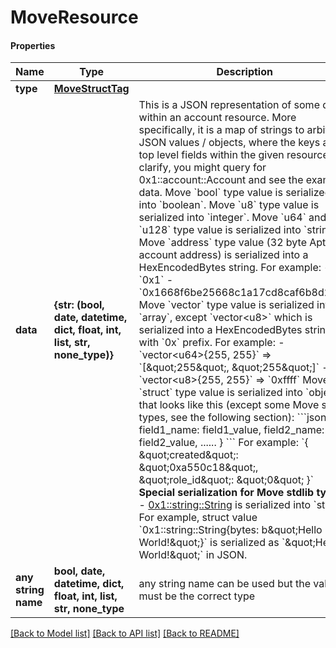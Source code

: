 # MoveResource

#### Properties
Name | Type | Description | Notes
------------ | ------------- | ------------- | -------------
**type** | [**MoveStructTag**](MoveStructTag.md) |  | 
**data** | **{str: (bool, date, datetime, dict, float, int, list, str, none_type)}** | This is a JSON representation of some data within an account resource. More specifically, it is a map of strings to arbitrary JSON values / objects, where the keys are top level fields within the given resource.  To clarify, you might query for 0x1::account::Account and see the example data.  Move &#x60;bool&#x60; type value is serialized into &#x60;boolean&#x60;.  Move &#x60;u8&#x60; type value is serialized into &#x60;integer&#x60;.  Move &#x60;u64&#x60; and &#x60;u128&#x60; type value is serialized into &#x60;string&#x60;.  Move &#x60;address&#x60; type value (32 byte Aptos account address) is serialized into a HexEncodedBytes string. For example:   - &#x60;0x1&#x60;   - &#x60;0x1668f6be25668c1a17cd8caf6b8d2f25&#x60;  Move &#x60;vector&#x60; type value is serialized into &#x60;array&#x60;, except &#x60;vector&lt;u8&gt;&#x60; which is serialized into a HexEncodedBytes string with &#x60;0x&#x60; prefix. For example:   - &#x60;vector&lt;u64&gt;{255, 255}&#x60; &#x3D;&gt; &#x60;[\&quot;255\&quot;, \&quot;255\&quot;]&#x60;   - &#x60;vector&lt;u8&gt;{255, 255}&#x60; &#x3D;&gt; &#x60;0xffff&#x60;  Move &#x60;struct&#x60; type value is serialized into &#x60;object&#x60; that looks like this (except some Move stdlib types, see the following section):   &#x60;&#x60;&#x60;json   {     field1_name: field1_value,     field2_name: field2_value,     ......   }   &#x60;&#x60;&#x60;  For example:   &#x60;{ \&quot;created\&quot;: \&quot;0xa550c18\&quot;, \&quot;role_id\&quot;: \&quot;0\&quot; }&#x60;  **Special serialization for Move stdlib types**:   - [0x1::string::String](https://github.com/aptos-labs/aptos-core/blob/main/language/move-stdlib/docs/ascii.md)     is serialized into &#x60;string&#x60;. For example, struct value &#x60;0x1::string::String{bytes: b\&quot;Hello World!\&quot;}&#x60;     is serialized as &#x60;\&quot;Hello World!\&quot;&#x60; in JSON.  | 
**any string name** | **bool, date, datetime, dict, float, int, list, str, none_type** | any string name can be used but the value must be the correct type | [optional]

[[Back to Model list]](../README.md#documentation-for-models) [[Back to API list]](../README.md#documentation-for-api-endpoints) [[Back to README]](../README.md)

